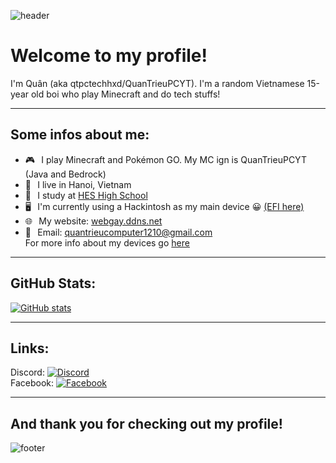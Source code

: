 <!---
![header](https://capsule-render.vercel.app/api?type=wave&color=gradient&height=280&section=header&text=Hello%20there%20👋&fontSize=90)
--->
![header](https://capsule-render.vercel.app/api?type=waving&color=gradient&height=280&section=header&text=Hello%20there%20%F0%9F%91%8B&fontSize=90)
# Welcome to my profile!
I'm Quân (aka qtpctechhxd/QuanTrieuPCYT). I'm a random Vietnamese 15-year old boi who play Minecraft and do tech stuffs!
***
## Some infos about me:
* 🎮⠀I play Minecraft and Pokémon GO. My MC ign is QuanTrieuPCYT (Java and Bedrock)
* 📍⠀I live in Hanoi, Vietnam
* 🏫⠀I study at [HES High School](https://www.facebook.com/HESHighSchool)
* 🖥⠀I'm currently using a Hackintosh as my main device 😀 [(EFI here)](https://github.com/QuanTrieuPCYT/HPHamar_Hackintosh)
* 🌐⠀My website: [webgay.ddns.net](https://webgay.ddns.net)
* 📧⠀Email: <a href="mailto:quantrieucomputer1210@gmail.com">quantrieucomputer1210@gmail.com</a><br>
For more info about my devices go [here](https://webgay.ddns.net/devices)
***
## GitHub Stats:
[![GitHub stats](https://github-readme-stats.vercel.app/api?username=QuanTrieuPCYT&theme=tokyonight&hide_border=true)](https://webgay.ddns.net)
***
## Links:
Discord: [![Discord](https://img.shields.io/badge/Discord-7289DA?style=flat-square&logo=discord&logoColor=white "Discord")](https://discord.com/users/699512154004652093)<br>
Facebook: [![Facebook](https://img.shields.io/badge/Facebook-1877F2?style=flat-square&logo=facebook&logoColor=white "Facebook")](https://facebook.com/qtpctechhxd)
***



## And thank you for checking out my profile!
![footer](https://capsule-render.vercel.app/api?type=wave&color=gradient&height=150&section=footer)

